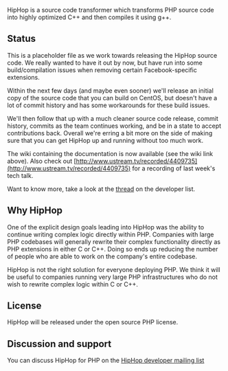 HipHop is a source code transformer which transforms PHP source code into highly optimized C++ and then compiles it using g++.

## Status

This is a placeholder file as we work towards releasing the HipHop source code.  We really wanted to have it out by now, but have run into some build/compilation issues when removing certain Facebook-specific extensions.

Within the next few days (and maybe even sooner) we'll release an initial copy of the source code that you can build on CentOS, but doesn't have a lot of commit history and has some workarounds for these build issues.

We'll then follow that up with a much cleaner source code release, commit history, commits as the team continues working, and be in a state to accept contributions back.  Overall we're erring a bit more on the side of making sure that you can get HipHop up and running without too much work.

The wiki containing the documentation is now available (see the wiki link above).  Also check out [http://www.ustream.tv/recorded/4409735](http://www.ustream.tv/recorded/4409735) for a recording of last week's tech talk.

Want to know more, take a look at the [thread](http://groups.google.com/group/hiphop-php-dev/browse_thread/thread/2babfd7c38ccea06) on the developer list.


## Why HipHop

One of the explicit design goals leading into HipHop was the ability to continue writing complex logic directly within PHP.  Companies with large PHP codebases will generally rewrite their complex functionality directly as PHP extensions in either C or C++.  Doing so ends up reducing the number of people who are able to work on the company's entire codebase.

HipHop is not the right solution for everyone deploying PHP.  We think it will be useful to companies running very large PHP infrastructures who do not wish to rewrite complex logic within C or C++.


## License

HipHop will be released under the open source PHP license.


## Discussion and support

You can discuss HipHop for PHP on the [HipHop developer mailing list](http://groups.google.com/group/hiphop-php-dev)

